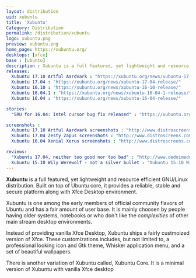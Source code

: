 ```yaml
---
layout: distribution
uid: xubuntu
title: 'Xubuntu'
Category: Distribution
permalink: /distribution/xubuntu
logo: xubuntu.png
preview: xubuntu.png
home_page: https://xubuntu.org/
desktops: [xfce]
base : [ubuntu]
description : Xubuntu is a full featured, yet lightweight and resource efficient GNU/Linux distribution. Stories and updates on Xubuntu.
releases:
  Xubuntu 17.10 Artful Aardvark : "https://xubuntu.org/news/xubuntu-17-10-release/"
  Xubuntu 17.04 : "https://xubuntu.org/news/xubuntu-17-04-release/"
  Xubuntu 16.10 : "https://xubuntu.org/news/xubuntu-16-10-release/"
  Xubuntu 16.04.1 : "https://xubuntu.org/news/xubuntu-16-04-1-release/"
  Xubuntu 16.04 : "https://xubuntu.org/news/xubuntu-16-04-release/"

stories:
  "SRU for 16.04: Intel cursor bug fix released" : "https://xubuntu.org/news/sru-16-04-intel-cursor-bug-fix-released/"

screenshots :
  Xubuntu 17.10 Artful Aardvark screenshots : "http://www.distroscreens.com/2017/11/xubuntu-1710-artful-aardvark-screenshots.html"
  Xubuntu 17.04 Zesty Zapus screenshots : "http://www.distroscreens.com/2017/04/xubuntu-1704-zesty-zapus-screenshots.html"
  Xubuntu 16.04 Xenial Xerus screenshots : "http://www.distroscreens.com/2016/04/xubuntu-1604-lts-xenial-xerus.html"

reviews:
  "Xubuntu 17.04, neither too good nor too bad" : "http://www.dedoimedo.com/computers/xubuntu-zesty.html"
  Xubuntu 15.10 Wily Werewolf - not a silver bullet : "Xubuntu 15.10 Wily Werewolf - Not a silver bullet"
---
```


**Xubuntu** is a full featured, yet lightweight and resource efficient GNU/Linux distribution. Built on top of Ubuntu core, it provides a reliable, stable and secure platform along with Xfce Desktop environment.

Xubuntu is one among the early members of official community flavors of Ubuntu and has a fair amount of user base. It is mainly choosen by people having older systems, notebooks or who don't like the *complexities* of other main stream desktop environments.

Instead of providing vanilla Xfce Desktop, Xubuntu ships a fairly custmoized version of Xfce. These customizations includes, but not limited to, a professional looking icon and Gtk theme, Whisker application menu, and a set of beautiful wallpapers.

There is another variation of Xubuntu called, Xubuntu Core. It is a minimal version of Xubuntu with vanilla Xfce desktop
